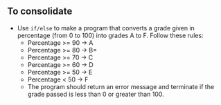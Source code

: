 ## To consolidate

- Use `if/else` to make a program that converts a grade given in percentage (from 0 to 100) into grades A to F. Follow these rules:
    - Percentage >= 90 -> A
    - Percentage >= 80 -> B=
    - Percentage >= 70 -> C
    - Percentage >= 60 -> D
    - Percentage >= 50 -> E
    - Percentage < 50 -> F
    - The program should return an error message and terminate if the grade passed is less than 0 or greater than 100.